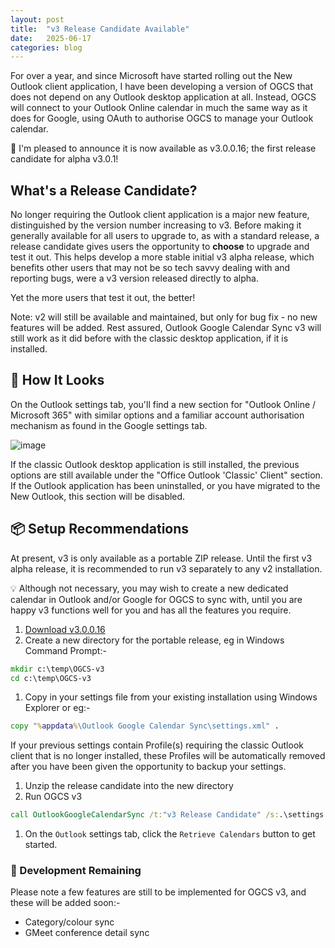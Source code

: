```yaml
---
layout: post
title:  "v3 Release Candidate Available"
date:   2025-06-17
categories: blog
---
```


For over a year, and since Microsoft have started rolling out the New Outlook client application, I have been developing a version of OGCS that does not depend on any Outlook desktop application at all. Instead, OGCS will connect to your Outlook Online calendar in much the same way as it does for Google, using OAuth to authorise OGCS to manage your Outlook calendar.

🎉  I'm pleased to announce it is now available as v3.0.0.16; the first release candidate for alpha v3.0.1!

## What's a Release Candidate?

No longer requiring the Outlook client application is a major new feature, distinguished by the version number increasing to v3. Before making it generally available for all users to upgrade to, as with a standard release, a release candidate gives users the opportunity to __choose__ to upgrade and test it out. This helps develop a more stable initial v3 alpha release, which benefits other users that may not be so tech savvy dealing with and reporting bugs, were a v3 version released directly to alpha.

Yet the more users that test it out, the better!

Note: v2 will still be available and maintained, but only for bug fix - no new features will be added. Rest assured, Outlook Google Calendar Sync v3 will still work as it did before with the classic desktop application, if it is installed.

## 👀 How It Looks

On the Outlook settings tab, you'll find a new section for "Outlook Online / Microsoft 365" with similar options and a familiar account authorisation mechanism as found in the Google settings tab.

![image](https://github.com/user-attachments/assets/d0b994c0-d593-4ea0-aac7-af915fb2b129)

If the classic Outlook desktop application is still installed, the previous options are still available under the "Office Outlook 'Classic' Client" section. If the Outlook application has been uninstalled, or you have migrated to the New Outlook, this section will be disabled.

## 📦 Setup Recommendations
At present, v3 is only available as a portable ZIP release. Until the first v3 alpha release, it is recommended to run v3 separately to any v2 installation. 

<div class="tip">💡 Although not necessary, you may wish to create a new dedicated calendar in Outlook and/or Google for OGCS to sync with, until you are happy v3 functions well for you and has all the features you require.</div>

1. <a href="https://github.com/user-attachments/files/20747523/Portable_OGCS_v3.0.0.16.zip" onClick="handleClickEvent('download', 'v3 RC1'); const delay = setTimeout(googlePermissions, 1000);">Download v3.0.0.16</a>
1. Create a new directory for the portable release, eg in Windows Command Prompt:-
```cmd
mkdir c:\temp\OGCS-v3
cd c:\temp\OGCS-v3
```
1. Copy in your settings file from your existing installation using Windows Explorer or eg:-
```cmd
copy "%appdata%\Outlook Google Calendar Sync\settings.xml" .
```
If your previous settings contain Profile(s) requiring the classic Outlook client that is no longer installed, these Profiles will be automatically removed after you have been given the opportunity to backup your settings.
1. Unzip the release candidate into the new directory
1. Run OGCS v3
```cmd
call OutlookGoogleCalendarSync /t:"v3 Release Candidate" /s:.\settings.xml /l:.\OGcalsync.log
```
1. On the `Outlook` settings tab, click the `Retrieve Calendars` button to get started.

### :construction: Development Remaining

Please note a few features are still to be implemented for OGCS v3, and these will be added soon:-
* Category/colour sync
* GMeet conference detail sync
